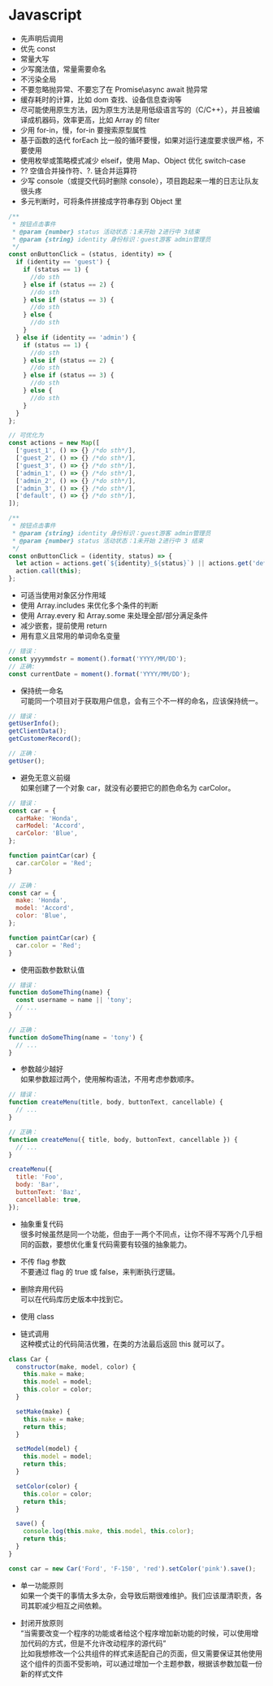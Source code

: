 # Javascript

- 先声明后调用
- 优先 const
- 常量大写
- 少写魔法值，常量需要命名
- 不污染全局
- 不要忽略抛异常、不要忘了在 Promise\async await 抛异常
- 缓存耗时的计算，比如 dom 查找、设备信息查询等
- 尽可能使用原生方法，因为原生方法是用低级语言写的（C/C++），并且被编译成机器码，效率更高，比如 Array 的 filter
- 少用 for-in，慢，for-in 要搜索原型属性
- 基于函数的迭代 forEach 比一般的循环要慢，如果对运行速度要求很严格，不要使用
- 使用枚举或策略模式减少 elseif，使用 Map、Object 优化 switch-case
- ?? 空值合并操作符、?. 链合并运算符
- 少写 console（或提交代码时删除 console），项目跑起来一堆的日志让队友很头疼
- 多元判断时，可将条件拼接成字符串存到 Object 里

```js
/**
 * 按钮点击事件
 * @param {number} status 活动状态：1未开始 2进行中 3结束
 * @param {string} identity 身份标识：guest游客 admin管理员
 */
const onButtonClick = (status, identity) => {
  if (identity == 'guest') {
    if (status == 1) {
      //do sth
    } else if (status == 2) {
      //do sth
    } else if (status == 3) {
      //do sth
    } else {
      //do sth
    }
  } else if (identity == 'admin') {
    if (status == 1) {
      //do sth
    } else if (status == 2) {
      //do sth
    } else if (status == 3) {
      //do sth
    } else {
      //do sth
    }
  }
};

// 可优化为
const actions = new Map([
  ['guest_1', () => {} /*do sth*/],
  ['guest_2', () => {} /*do sth*/],
  ['guest_3', () => {} /*do sth*/],
  ['admin_1', () => {} /*do sth*/],
  ['admin_2', () => {} /*do sth*/],
  ['admin_3', () => {} /*do sth*/],
  ['default', () => {} /*do sth*/],
]);

/**
 * 按钮点击事件
 * @param {string} identity 身份标识：guest游客 admin管理员
 * @param {number} status 活动状态：1未开始 2进行中 3 结束
 */
const onButtonClick = (identity, status) => {
  let action = actions.get(`${identity}_${status}`) || actions.get('default');
  action.call(this);
};
```

- 可适当使用对象区分作用域
- 使用 Array.includes 来优化多个条件的判断
- 使用 Array.every 和 Array.some 来处理全部/部分满足条件
- 减少嵌套，提前使用 return
- 用有意义且常用的单词命名变量

```js
// 错误：
const yyyymmdstr = moment().format('YYYY/MM/DD');
// 正确:
const currentDate = moment().format('YYYY/MM/DD');
```

- 保持统一命名  
  可能同一个项目对于获取用户信息，会有三个不一样的命名，应该保持统一。

```js
// 错误：
getUserInfo();
getClientData();
getCustomerRecord();

// 正确：
getUser();
```

- 避免无意义前缀  
  如果创建了一个对象 car，就没有必要把它的颜色命名为 carColor。

```js
// 错误：
const car = {
  carMake: 'Honda',
  carModel: 'Accord',
  carColor: 'Blue',
};

function paintCar(car) {
  car.carColor = 'Red';
}

// 正确：
const car = {
  make: 'Honda',
  model: 'Accord',
  color: 'Blue',
};

function paintCar(car) {
  car.color = 'Red';
}
```

- 使用函数参数默认值

```js
// 错误：
function doSomeThing(name) {
  const username = name || 'tony';
  // ...
}

// 正确：
function doSomeThing(name = 'tony') {
  // ...
}
```

- 参数越少越好  
  如果参数超过两个，使用解构语法，不用考虑参数顺序。

```js
// 错误：
function createMenu(title, body, buttonText, cancellable) {
  // ...
}

// 正确：
function createMenu({ title, body, buttonText, cancellable }) {
  // ...
}

createMenu({
  title: 'Foo',
  body: 'Bar',
  buttonText: 'Baz',
  cancellable: true,
});
```

- 抽象重复代码  
  很多时候虽然是同一个功能，但由于一两个不同点，让你不得不写两个几乎相同的函数，要想优化重复代码需要有较强的抽象能力。

- 不传 flag 参数  
  不要通过 flag 的 true 或 false，来判断执行逻辑。

- 删除弃用代码  
  可以在代码库历史版本中找到它。

- 使用 class
- 链式调用  
  这种模式让的代码简洁优雅，在类的方法最后返回 this 就可以了。

```js
class Car {
  constructor(make, model, color) {
    this.make = make;
    this.model = model;
    this.color = color;
  }

  setMake(make) {
    this.make = make;
    return this;
  }

  setModel(model) {
    this.model = model;
    return this;
  }

  setColor(color) {
    this.color = color;
    return this;
  }

  save() {
    console.log(this.make, this.model, this.color);
    return this;
  }
}

const car = new Car('Ford', 'F-150', 'red').setColor('pink').save();
```

- 单一功能原则  
  如果一个类干的事情太多太杂，会导致后期很难维护。我们应该厘清职责，各司其职减少相互之间依赖。

- 封闭开放原则  
  “当需要改变一个程序的功能或者给这个程序增加新功能的时候，可以使用增加代码的方式，但是不允许改动程序的源代码”  
  比如我想修改一个公共组件的样式来适配自己的页面，但又需要保证其他使用这个组件的页面不受影响，可以通过增加一个主题参数，根据该参数加载一份新的样式文件
